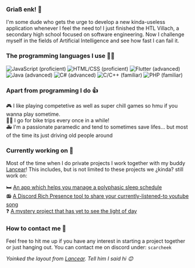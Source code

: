 ### Griaß enk! 👋
I'm some dude who gets the urge to develop a new kinda-useless application whenever I feel the need to! I just finished the HTL Villach, a secondary high school focused on software engineering. Now I challenge myself in the fields of Artificial Intelligence and see how fast I can fail it.

### The programming languages I use 🐱‍💻
![JavaScript (proficient)](https://img.shields.io/static/v1?label=JavaScript&logo=JavaScript&logoColor=eeeeee&message=proficient&color=blue&style=for-the-badge)
![HTML/CSS (proficient)](https://img.shields.io/static/v1?label=HTML%2fCSS&logo=HTML5&logoColor=eeeeee&message=proficient&color=blue&style=for-the-badge)
![Flutter (advanced)](https://img.shields.io/static/v1?label=Flutter&logo=Flutter&logoColor=eeeeee&message=advanced&color=green&style=for-the-badge)
![Java (advanced)](https://img.shields.io/static/v1?label=Java&logo=Java&logoColor=eeeeee&message=advanced&color=green&style=for-the-badge)
![C# (advanced)](https://img.shields.io/static/v1?label=C%23&logo=C-Sharp&logoColor=eeeeee&message=advanced&color=green&style=for-the-badge)
![C/C++ (familiar)](https://img.shields.io/static/v1?label=C%2fC%2b%2b&logo=C%2b%2b&logoColor=eeeeee&message=familiar&color=yellowgreen&style=for-the-badge)
![PHP (familiar)](https://img.shields.io/static/v1?label=PHP&logo=PHP&logoColor=eeeeee&message=familiar&color=yellowgreen&style=for-the-badge)

### Apart from programming I do 👍
🎮 I like playing competetive as well as super chill games so hmu if you wanna play sometime.<br>
🚴‍♀️ I go for bike trips every once in a while!<br>
🚑 I'm a passionate paramedic and tend to sometimes save lifes... but most of the time its just driving old people around

### Currently working on 🤠
Most of the time when I do private projects I work together with my buddy [Lancear](https://github.com/Lancear)!
This includes, but is not limited to these projects we ¿kinda? still work on:

🛏️ [An app which helps you manage a polyphasic sleep schedule](https://github.com/Discord-Radio-Devs/PolySleeper)<br>
📻 [A Discord Rich Presence tool to share your currently-listened-to youtube song](https://github.com/Discord-Radio-Devs/DiscordRadio)<br>
❓ [A mystery project that has yet to see the light of day]()

### How to contact me 🗿
Feel free to hit me up if you have any interest in starting a project together or just hanging out.
You can contact me on discord under: `scarcheek`

*Yoinked the layout from [Lancear](https://github.com/Lancear). Tell him I said hi 😊*
